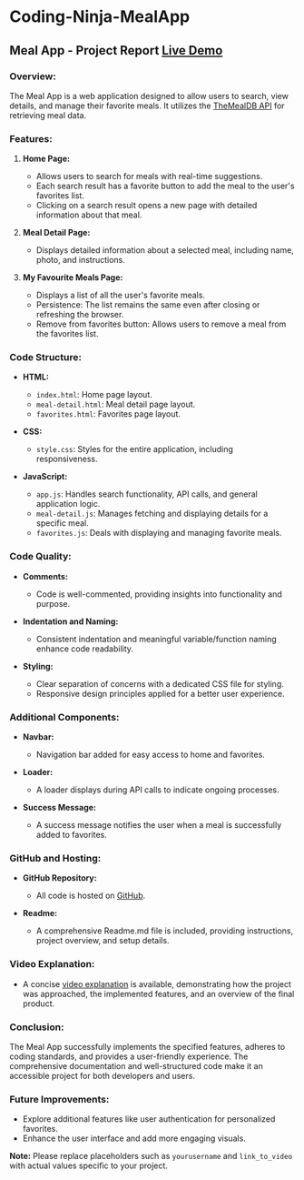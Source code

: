 # Coding-Ninja-MealApp

## Meal App - Project Report [Live Demo](https://zippy-biscuit-6f7cd5.netlify.app/)

### Overview:

The Meal App is a web application designed to allow users to search, view details, and manage their favorite meals. It utilizes the [TheMealDB API](https://www.themealdb.com/api.php) for retrieving meal data.

### Features:

1. **Home Page:**
   - Allows users to search for meals with real-time suggestions.
   - Each search result has a favorite button to add the meal to the user's favorites list.
   - Clicking on a search result opens a new page with detailed information about that meal.

2. **Meal Detail Page:**
   - Displays detailed information about a selected meal, including name, photo, and instructions.

3. **My Favourite Meals Page:**
   - Displays a list of all the user's favorite meals.
   - Persistence: The list remains the same even after closing or refreshing the browser.
   - Remove from favorites button: Allows users to remove a meal from the favorites list.

### Code Structure:

- **HTML:**
  - `index.html`: Home page layout.
  - `meal-detail.html`: Meal detail page layout.
  - `favorites.html`: Favorites page layout.

- **CSS:**
  - `style.css`: Styles for the entire application, including responsiveness.

- **JavaScript:**
  - `app.js`: Handles search functionality, API calls, and general application logic.
  - `meal-detail.js`: Manages fetching and displaying details for a specific meal.
  - `favorites.js`: Deals with displaying and managing favorite meals.

### Code Quality:

- **Comments:**
  - Code is well-commented, providing insights into functionality and purpose.

- **Indentation and Naming:**
  - Consistent indentation and meaningful variable/function naming enhance code readability.

- **Styling:**
  - Clear separation of concerns with a dedicated CSS file for styling.
  - Responsive design principles applied for a better user experience.

### Additional Components:

- **Navbar:**
  - Navigation bar added for easy access to home and favorites.

- **Loader:**
  - A loader displays during API calls to indicate ongoing processes.

- **Success Message:**
  - A success message notifies the user when a meal is successfully added to favorites.

### GitHub and Hosting:

- **GitHub Repository:**
  - All code is hosted on [GitHub](https://github.com/yourusername/meal-app).
  
- **Readme:**
  - A comprehensive Readme.md file is included, providing instructions, project overview, and setup details.

### Video Explanation:

- A concise [video explanation](link_to_video) is available, demonstrating how the project was approached, the implemented features, and an overview of the final product.

### Conclusion:

The Meal App successfully implements the specified features, adheres to coding standards, and provides a user-friendly experience. The comprehensive documentation and well-structured code make it an accessible project for both developers and users.

### Future Improvements:

- Explore additional features like user authentication for personalized favorites.
- Enhance the user interface and add more engaging visuals.

**Note:** Please replace placeholders such as `yourusername` and `link_to_video` with actual values specific to your project.
